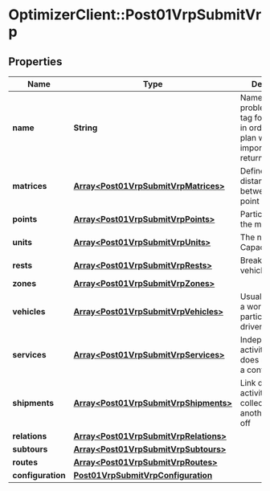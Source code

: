 # OptimizerClient::Post01VrpSubmitVrp

## Properties
Name | Type | Description | Notes
------------ | ------------- | ------------- | -------------
**name** | **String** | Name of the problem, used as tag for all element in order to name plan when importing returned .csv file | [optional] 
**matrices** | [**Array&lt;Post01VrpSubmitVrpMatrices&gt;**](Post01VrpSubmitVrpMatrices.md) | Define all the distances between each point of problem | [optional] 
**points** | [**Array&lt;Post01VrpSubmitVrpPoints&gt;**](Post01VrpSubmitVrpPoints.md) | Particular place in the map | [optional] 
**units** | [**Array&lt;Post01VrpSubmitVrpUnits&gt;**](Post01VrpSubmitVrpUnits.md) | The name of a Capacity/Quantity | [optional] 
**rests** | [**Array&lt;Post01VrpSubmitVrpRests&gt;**](Post01VrpSubmitVrpRests.md) | Break within a vehicle tour | [optional] 
**zones** | [**Array&lt;Post01VrpSubmitVrpZones&gt;**](Post01VrpSubmitVrpZones.md) |  | [optional] 
**vehicles** | [**Array&lt;Post01VrpSubmitVrpVehicles&gt;**](Post01VrpSubmitVrpVehicles.md) | Usually represent a work day of a particular driver/vehicle | 
**services** | [**Array&lt;Post01VrpSubmitVrpServices&gt;**](Post01VrpSubmitVrpServices.md) | Independent activity, which does not require a context | [optional] 
**shipments** | [**Array&lt;Post01VrpSubmitVrpShipments&gt;**](Post01VrpSubmitVrpShipments.md) | Link directly one activity of collection to another of drop off | [optional] 
**relations** | [**Array&lt;Post01VrpSubmitVrpRelations&gt;**](Post01VrpSubmitVrpRelations.md) |  | [optional] 
**subtours** | [**Array&lt;Post01VrpSubmitVrpSubtours&gt;**](Post01VrpSubmitVrpSubtours.md) |  | [optional] 
**routes** | [**Array&lt;Post01VrpSubmitVrpRoutes&gt;**](Post01VrpSubmitVrpRoutes.md) |  | [optional] 
**configuration** | [**Post01VrpSubmitVrpConfiguration**](Post01VrpSubmitVrpConfiguration.md) |  | [optional] 


